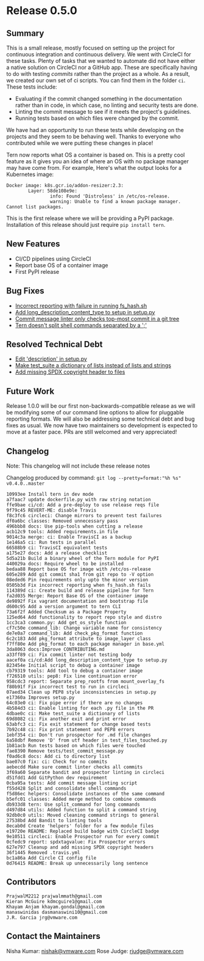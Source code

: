 # Release 0.5.0

## Summary
This is a small release, mostly focused on setting up the project for continuous integration and continuous delivery. We went with CircleCI for these tasks. Plenty of tasks that we wanted to automate did not have either a native solution on CircleCI nor a GitHub app. These are specifically having to do with testing *commits* rather than the project as a whole. As a result, we created our own set of ci scripts. You can find them in the folder `ci`. These tests include:

* Evaluating if the commit changed something in the documentation rather than in code, in which case, no linting and security tests are done.
* Linting the commit message to see if it meets the project's guidelines.
* Running tests based on which files were changed by the commit.

We have had an opportunity to run these tests while developing on the projects and they seem to be behaving well. Thanks to everyone who contributed while we were putting these changes in place!

Tern now reports what OS a container is based on. This is a pretty cool feature as it gives you an idea of where an OS with no package manager may have come from. For example, Here's what the output looks for a Kubernetes image:
```
Docker image: k8s.gcr.io/addon-resizer:2.3:
        Layer: 58de108e9e:
                info: Found 'Distroless' in /etc/os-release.
                warning: Unable to find a known package manager. Cannot list packages.
```

This is the first release where we will be providing a PyPI package. Installation of this release should just require `pip install tern`.

## New Features
* CI/CD pipelines using CircleCI
* Report base OS of a container image
* First PyPI release

## Bug Fixes
* [Incorrect reporting with failure in running fs_hash.sh](https://github.com/vmware/tern/issues/263)
* [Add long_description_content_type to setup in setup.py](https://github.com/vmware/tern/issues/331)
* [Commit message linter only checks top-most commit in a git tree](https://github.com/vmware/tern/issues/309)
* [Tern doesn't split shell commands separated by a ';'](https://github.com/vmware/tern/issues/268)

## Resolved Technical Debt
* [Edit 'description' in setup.py](https://github.com/vmware/tern/issues/330)
* [Make test_suite a dictionary of lists instead of lists and strings](https://github.com/vmware/tern/issues/322)
* [Add missing SPDX copyright header to files](https://github.com/vmware/tern/issues/210)

## Future Work
Release 1.0.0 will be our first non-backwards-compatible release as we will be modifying some of our command line options to allow for pluggable reporting formats. We will also be addressing some technical debt and bug fixes as usual. We now have two maintainers so development is expected to move at a faster pace. PRs are still welcomed and very appreciated!

## Changelog

Note: This changelog will not include these release notes

Changelog produced by command: `git log --pretty=format:"%h %s" v0.4.0..master`

```
10993ee Install tern in dev mode
a7faac7 update dockerfile.py with raw string notation
ffe9bae ci/cd: Add a pre-deploy to use release reqs file
9f79c45 REVERT-ME: disable Travis
f8c3fc6 circleci: Change mirrors to prevent test failures
df0a6bc classes: Removed unnecessary pass
496bbb8 docs: Use pip-tools when cutting a release
acb12c9 tools: Added requirements.in file
9014c3a merge: ci: Enable TravisCI as a backup
1e146a5 ci: Run tests in parallel
66588b9 ci: TravisCI equivalent tests
a175e27 docs: Add a release checklist
5d5a21b Build a binary wheel of the Tern module for PyPI
440029a docs: Require wheel to be installed
bedaa88 Report base OS for image with /etc/os-release
605e289 Add git commit sha1 from git repo to -V option
08eded6 Pin requirements only upto the minor version
0505b3d Fix incorrect reporting when fs_hash.sh fails
114389d ci: Create build and release pipeline for Tern
fa2d035 Merge: Report Base OS of the container image
de9892f Fix vagrant documentation and bootstrap file
d600c95 Add a version argument to tern CLI
73a6f2f Added Checksum as a Package Property
125ed64 Add functionality to report repo style and distro
1cc3ca3 common.py: Add get_os_style function
cf7c50e command_lib: Change variable name for consistency
de7e0a7 command_lib: Add check_pkg_format function
6c2c183 Add pkg_format attribute to image_layer class
f7ff80e Add pkg_format to each package manager in base.yml
3da8063 docs:Improve CONTRIBUTING.md
a33ff89 ci: Fix commit linter not testing body
aacef0a ci/cd:Add long_description_content_type to setup.py
823454e Initial script to debug a container image
cb79319 tools: Add tool to debug a container image
f726510 utils: pep8: Fix line continuation error
958cdc3 report: Separate prep_rootfs from mount_overlay_fs
f80b91f Fix incorrect test to run in circleci
07aed34 Clean up PEP8 style inconsistencies in setup.py
e17360a Improves setup.py
64c03e0 ci: Fix pipe error if there are no changes
4b584d3 ci: Enable linting for each .py file in the PR
4dbae0c ci: Make test_suite a dictionary of lists
69d8082 ci: Fix another exit and print error
63abfc3 ci: Fix exit statement for change based tests
7b92c48 ci: Fix print statement and PEP8 errors
1ebf354 ci: Don't run prospector for .md file changes
6a58dbf Remove 'D' from utf header in test_files_touched.py
1b81acb Run tests based on which files were touched
fae8390 Remove tests/test_commit_message.py
f0ad6c8 docs: Add ci to directory list
bae07c0 fix: ci: Check for no commits
aebecdd Make sure commit linter checks all commits
3f69a60 Separate bandit and prospector linting in circleci
d51fdd1 Add GitPython dev requirement
0cba95a tests: Add commit message linting script
f55d428 Split and consolidate shell commands
f5d86ec helpers: Consolidate instances of the same command
b5efc01 classes: Added merge method to combine commands
db933d8 tern: Use split_command for long commands
d497d84 utils: Added function to split a command string
92db0c0 utils: Moved cleaning command strings to general
27538bd Add Bandit to linting tools
8ecab0d Create 'helpers' folder for a few module files
e19720e README: Replaced build badge with CircleCI badge
9e10511 circleci: Enable Prospector run for every commit
0cfedc9 report: spdxtagvalue: Fix Prospector errors
627e797 Cleanup and add missing SPDX copyright headers
36f1445 Removed .travis.yml
bc1a86a Add Circle CI config file
0d76415 README: Break up unnecessarily long sentence
```

## Contributors

```
PrajwalM2212 prajwalmmath@gmail.com
Kieran McGuire kdmcguire1@gmail.com
Khayam Anjam khayam.gondal@gmail.com
manaswinidas dasmanaswini10@gmail.com
J.R. Garcia jrg@vmware.com
```

## Contact the Maintainers

Nisha Kumar: nishak@vmware.com
Rose Judge: rjudge@vmware.com
